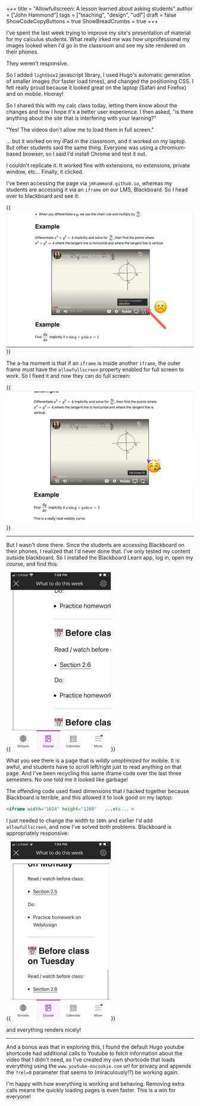 +++
title = "Allowfullscreen: A lesson learned about asking students"
author = ["John Hammond"]
tags = ["teaching", "design", "udl"]
draft = false
ShowCodeCopyButtons = true
ShowBreadCrumbs = true
+++

I've spent the last week trying to improve my site's presentation of material for my calculus students.  What really irked me was how unprofessional my images looked when I'd go in the classroom and see my site rendered on their phones.

They weren't responsive.

So I added `lightbox2` javascript library, I used Hugo's automatic generation of smaller images (for faster load times), and changed the positioning CSS.  I felt really proud because it looked great on the laptop (Safari and Firefox) and on mobile. Hooray!

So I shared this with my calc class today, letting them know about the changes and how I hope it's a better user experience. I then asked, "is there anything about the site that is interfering with your learning?" 

"Yes! The videos don't allow me to load them in full screen." 

... but it worked on my iPad in the classroom, and it worked on my laptop. But other students said the same thing. Everyone was using a chromium-based browser, so I said I'd install Chrome and test it out.  

I couldn't replicate it.  It worked fine with extensions, no extensions, private window, etc... Finally, it clicked.

I've been accessing the page via `jmhammond.github.io`, whereas my students are accessing it via an `iframe` on our LMS, Blackboard. So I head over to blackboard and see it: 

{{<img src="fullscreen-unavailable.png" alt="screenshot showing fullscreen isn't available.">}}

The a-ha moment is that if an `iframe` is inside another `iframe`, the outer frame *must* have the `allowfullscreen` property enabled for full screen to work.  So I fixed it and now they can do full screen: 

{{<img src="yes-fullscreen.png" alt="fullscreen is now available">}}

---

But I wasn't done there. Since the students are accessing Blackboard on their phones, I realized that I'd never done that.  I've only tested my content outside blackboard. So I installed the Blackboard Learn app, log in, open my course, and find this:

{{<img src="1024px-width.PNG" alt="phone screen showing really width left/right scrolling" style="height:480px">}}

What you see there is a page that is *wildly unoptimized* for mobile. It is awful, and students have to scroll left/right just to read anything on that page.  And I've been recycling this same iframe code over the last three semesters. No one told me it looked like garbage! 

The offending code used fixed dimensions that I hacked together because Blackboard is terrible, and this allowed it to look good on my laptop: 
```html
<iframe width="1024" height="1200"   ...etc... >
```

I just needed to change the width to `100%` and earlier I'd add `allowfullscreen`, and now I've solved both problems. Blackboard is appropriately responsive:

{{<img src="100-percent-width.PNG" alt="appropriate, responsive display" style="height:480px">}}

and everything renders nicely! 

--- 

And a bonus was that in exploring this, I found the default Hugo youtube shortcode had additional calls to Youtube to fetch information about the video that I didn't need, so I've created my own shortcode that loads everything using the `www.youtube-nocookie.com` url for privacy and appends the `?rel=0` parameter that seems to (miraculously!?) be working again.  

I'm happy with how everything is working and behaving. Removing extra calls means the quickly loading pages is even faster. This is a win for everyone!